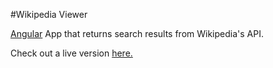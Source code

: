 #Wikipedia Viewer

[Angular](angularjs.org/) App that returns search results from Wikipedia's API.

Check out a live version [here.](http://templetonpr.github.io/fcc-wikiview/)